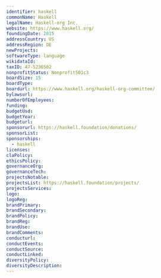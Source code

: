 ```yaml
---
identifier: haskell
commonName: Haskell
legalName: Haskell-org Inc.
website: https://www.haskell.org/
foundingDate: 2015
addressCountry: US
addressRegion: DE
newProjects:
softwareType: language
wikidataId: 
taxID: 47-5236502
nonprofitStatus: Nonprofit501c3
boardSize: 15
boardType:
boardurl: https://www.haskell.org/haskell-org-committee/
bylawsurl:
numberOfEmployees:
funding:
budgetUsd:
budgetYear:
budgeturl:
sponsorurl: https://haskell.foundation/donations/
sponsorList:
sponsorships: 
  - haskell
licenses:
claPolicy:
ethicsPolicy:
governanceOrg:
governanceTech:
projectsNotable:
projectsList: https://haskell.foundation/projects/
projectsServices:
logo:
logoReg:
brandPrimary:
brandSecondary:
brandPolicy:
brandReg:
brandUse:
brandComments:
conducturl:
conductEvents:
conductSource:
conductLinked:
diversityPolicy:
diversityDescription:
---
```


